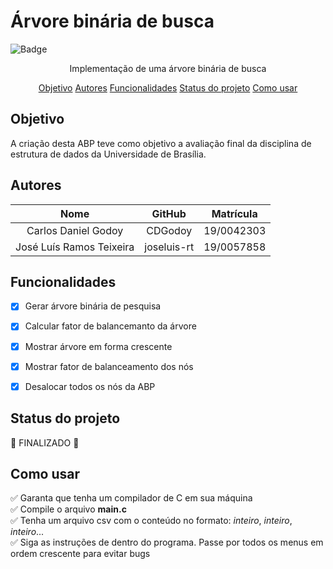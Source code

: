 
# Árvore binária de busca
![Badge](https://img.shields.io/badge/license-MIT-green)
<p align="center">Implementação de uma árvore binária de busca</p>
<p align="center">
  <a href="#Objetivo">Objetivo</a>
  <a href="#Autores">Autores</a>
  <a href="#Funcionalidades">Funcionalidades</a>
  <a href="#Status Do Projeto">Status do projeto</a>
  <a href="#Como usar">Como usar</a>
</p>

## Objetivo
<p>A criação desta ABP teve como objetivo a avaliação final da disciplina de estrutura de dados da Universidade de Brasília.</p>

## Autores


| Nome | GitHub | Matrícula |
| :---: | :---: | :---: |
| Carlos Daniel Godoy  | CDGodoy | 19/0042303 |
| José Luís Ramos Teixeira  | joseluis-rt | 19/0057858 |


## Funcionalidades
- [x] Gerar árvore binária de pesquisa
- [x] Calcular fator de balancemanto da árvore
- [x] Mostrar árvore em forma crescente
- [x] Mostrar fator de balanceamento dos nós
- [x] Desalocar todos os nós da ABP


## Status do projeto
:checkered_flag: FINALIZADO :checkered_flag:
## Como usar
:white_check_mark: Garanta que tenha um compilador de C em sua máquina<br>
:white_check_mark: Compile o arquivo <b>main.c</b><br>
:white_check_mark: Tenha um arquivo csv com o conteúdo no formato: <i>inteiro</i>, <i>inteiro</i>, <i>inteiro</i>...<br>
 :white_check_mark: Siga as instruções de dentro do programa. Passe por todos os menus em ordem crescente para evitar bugs<br>

